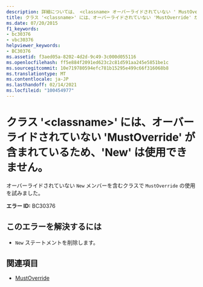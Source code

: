 ```yaml
---
description: 詳細については、 <classname> オーバーライドされていない ' MustOverride ' メンバーが含まれているため、クラス ' ' で ' New ' を使用することはできません
title: クラス '<classname>' には、オーバーライドされていない 'MustOverride' が含まれているため、'New' は使用できません。
ms.date: 07/20/2015
f1_keywords:
- bc30376
- vbc30376
helpviewer_keywords:
- BC30376
ms.assetid: f3aed05a-8202-4d2d-9c49-3c000d055116
ms.openlocfilehash: ff5e884f2091ed623c2c81d591aa245e5851be1c
ms.sourcegitcommit: 10e719780594efc781b15295e499c66f316068b8
ms.translationtype: MT
ms.contentlocale: ja-JP
ms.lasthandoff: 02/14/2021
ms.locfileid: "100454977"
---
```

# <a name="new-cannot-be-used-on-class-classname-because-it-contains-a-mustoverride-member-that-has-not-been-overridden"></a>クラス '\<classname>' には、オーバーライドされていない 'MustOverride' が含まれているため、'New' は使用できません。

オーバーライドされていない `New` メンバーを含むクラスで `MustOverride` の使用を試みました。  
  
 **エラー ID:** BC30376  
  
## <a name="to-correct-this-error"></a>このエラーを解決するには  
  
- `New` ステートメントを削除します。  
  
## <a name="see-also"></a>関連項目

- [MustOverride](../language-reference/modifiers/mustoverride.md)
